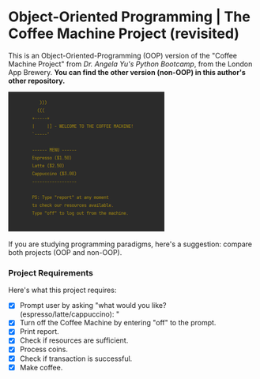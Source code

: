 # Object-Oriented Programming | The Coffee Machine Project (revisited)
This is an Object-Oriented-Programming (OOP) version of the "Coffee Machine Project" from _Dr. Angela Yu's Python Bootcamp_, from the London App Brewery. **You can find the other version (non-OOP) in this author's other repository.**

![object-oriented-programming (oop) version of the coffee machine project](coffee_machine_welcome.png)

If you are studying programming paradigms, here's a suggestion: compare both projects (OOP and non-OOP).

### Project Requirements
Here's what this project requires:
- [x] Prompt user by asking "what would you like? (espresso/latte/cappuccino): "
- [x] Turn off the Coffee Machine by entering "off" to the prompt.
- [x] Print report.
- [x] Check if resources are sufficient.
- [x] Process coins.
- [x] Check if transaction is successful.
- [x] Make coffee.
